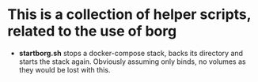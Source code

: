 # This is a collection of helper scripts, related to the use of borg

- **startborg.sh** stops a docker-compose stack, backs its directory and starts the stack again. Obviously assuming only binds, no volumes as they would be lost with this.
